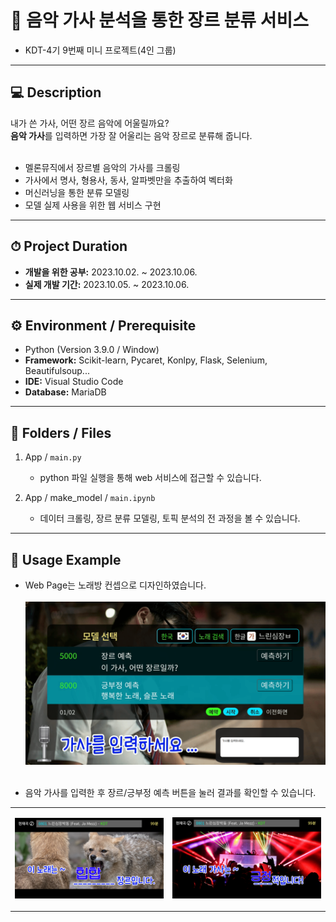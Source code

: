 # 🎹 음악 가사 분석을 통한 장르 분류 서비스
- KDT-4기 9번째 미니 프로젝트(4인 그룹)

---
## 💻 Description

내가 쓴 가사, 어떤 장르 음악에 어울릴까요?<br>
**음악 가사**를 입력하면 가장 잘 어울리는 음악 장르로 분류해 줍니다.<br><br>

- 멜론뮤직에서 장르별 음악의 가사를 크롤링
- 가사에서 명사, 형용사, 동사, 알파벳만을 추출하여 벡터화
- 머신러닝을 통한 분류 모델링
- 모델 실제 사용을 위한 웹 서비스 구현

---
## ⏱ Project Duration

- **개발을 위한 공부:** 2023.10.02. ~ 2023.10.06.
- **실제 개발 기간:** 2023.10.05. ~ 2023.10.06.

---
## ⚙ Environment / Prerequisite

- Python (Version 3.9.0 / Window)
- **Framework:** Scikit-learn, Pycaret, Konlpy, Flask, Selenium, Beautifulsoup...
- **IDE:** Visual Studio Code
- **Database:** MariaDB

---
## 📁 Folders / Files

1) App / `main.py`
    - python 파일 실행을 통해 web 서비스에 접근할 수 있습니다.

2) App / make_model / `main.ipynb`
    - 데이터 크롤링, 장르 분류 모델링, 토픽 분석의 전 과정을 볼 수 있습니다.

---
## 🔎 Usage Example
- Web Page는 노래방 컨셉으로 디자인하였습니다.<br><br>
![Alt text](./readme_img/image.png)<br><br>


- 음악 가사를 입력한 후 장르/긍부정 예측 버튼을 눌러 결과를 확인할 수 있습니다.<br>
<table>
<tr>
<td>

![Alt text](./readme_img/image-1.png)
</td>
<td>

![Alt text](./readme_img/image-2.png)
</td>
</tr>
</table>




